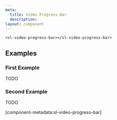 ```yaml
---
meta:
  title: Video Progress Bar
  description:
layout: component
---
```


```html:preview
<sl-video-progress-bar></sl-video-progress-bar>
```

## Examples

### First Example

TODO

### Second Example

TODO

[component-metadata:sl-video-progress-bar]
